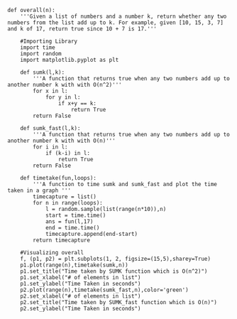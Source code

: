     def overall(n):
        '''Given a list of numbers and a number k, return whether any two numbers from the list add up to k. For example, given [10, 15, 3, 7] and k of 17, return true since 10 + 7 is 17.'''

        #Importing Library
        import time
        import random
        import matplotlib.pyplot as plt

        def sumk(l,k):
            '''A function that returns true when any two numbers add up to another number k with with O(n^2)'''
            for x in l:
                for y in l:
                    if x+y == k:
                        return True
            return False

        def sumk_fast(l,k):
            '''A function that returns true when any two numbers add up to another number k with with O(n)'''
            for i in l:
                if (k-i) in l:
                    return True
            return False

        def timetake(fun,loops):
            '''A function to time sumk and sumk_fast and plot the time taken in a graph '''
            timecapture = list()
            for n in range(loops):
                l = random.sample(list(range(n*10)),n)
                start = time.time()
                ans = fun(l,17)
                end = time.time()
                timecapture.append(end-start)
            return timecapture

        #Visualizing overall
        f, (p1, p2) = plt.subplots(1, 2, figsize=(15,5),sharey=True)
        p1.plot(range(n),timetake(sumk,n))
        p1.set_title("Time taken by SUMK function which is O(n^2)")
        p1.set_xlabel("# of elements in list")
        p1.set_ylabel("Time Taken in seconds")
        p2.plot(range(n),timetake(sumk_fast,n),color='green')
        p2.set_xlabel("# of elements in list")
        p2.set_title("Time taken by SUMK_fast function which is O(n)")
        p2.set_ylabel("Time Taken in seconds")
